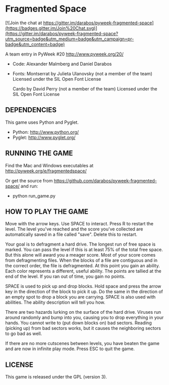 Fragmented Space
================

[![Join the chat at https://gitter.im/darabos/pyweek-fragmented-space](https://badges.gitter.im/Join%20Chat.svg)](https://gitter.im/darabos/pyweek-fragmented-space?utm_source=badge&utm_medium=badge&utm_campaign=pr-badge&utm_content=badge)

A team entry in PyWeek #20  <http://www.pyweek.org/20/>

  - Code:
      Alexander Malmberg and Daniel Darabos
  - Fonts:
      Montserrat by Julieta Ulanovsky (not a member of the team)
      Licensed under the SIL Open Font License

      Cardo by David Perry (not a member of the team)
      Licensed under the SIL Open Font License



DEPENDENCIES
------------

This game uses Python and Pyglet.

  - Python:     http://www.python.org/
  - Pyglet:     http://www.pyglet.org/



RUNNING THE GAME
----------------

Find the Mac and Windows executables at http://pyweek.org/e/fragmentedspace/

Or get the source from https://github.com/darabos/pyweek-fragmented-space/ and run:

  - python run_game.py



HOW TO PLAY THE GAME
--------------------

Move with the arrow keys. Use SPACE to interact. Press R to restart the level.
The level you've reached and the score you've collected are automatically
saved in a file called "save". Delete this to restart.

Your goal is to defragment a hard drive. The longest run of free space is
marked. You can pass the level if this is at least 75% of the total free
space. But this alone will award you a meager score. Most of your score comes
from defragmenting files. When the blocks of a file are contiguous and in the
correct order, the file is defragmented. At this point you gain an ability.
Each color represents a different, useful ability. The points are tallied at
the end of the level. If you ran out of time, you gain no points.

SPACE is used to pick up and drop blocks. Hold space and press the arrow key
in the direction of the block to pick it up. Do the same in the direction of
an empty spot to drop a block you are carrying. SPACE is also used with
abilities. The ability description will tell you how.

There are two hazards lurking on the surface of the hard drive. Viruses run
around randomly and bump into you, causing you to drop everything in your
hands. You cannot write to (put down blocks on) bad sectors. Reading (picking
up) from bad sectors works, but it causes the neighboring sectors to go bad as
well.

If there are no more cutscenes between levels, you have beaten the game and
are now in infinite play mode. Press ESC to quit the game.



LICENSE
-------

This game is released under the GPL (version 3).
